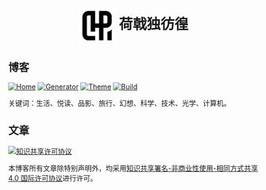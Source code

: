 # <div align="center"><a title="Guanqr's blog repository" href="https://github.com/guanqr/blog"><img align="center" width="75" height="75" src="https://raw.githubusercontent.com/guanqr/blog/master/static/icons/safari-pinned-tab.svg?sanitize=true"></a> 荷戟独彷徨</div>

## 博客

[![Home](https://img.shields.io/badge/Home-Guanqr-aa96da)](https://guanqr.com)
[![Generator](https://img.shields.io/badge/Generator-Hugo-ff4088?&logo=hugo)](https://gohugo.io/)
[![Theme](https://img.shields.io/badge/Theme-MemE-2a6df4)](https://github.com/reuixiy/hugo-theme-meme)
[![Build](https://github.com/guanqr/blog/workflows/build/badge.svg)](https://github.com/guanqr/blog/actions)

关键词：生活、悦读、品影、旅行、幻想、科学、技术、光学、计算机。

## 文章

<a rel="license" href="http://creativecommons.org/licenses/by-nc-sa/4.0/"><img alt="知识共享许可协议" style="border-width:0" src="https://i.creativecommons.org/l/by-nc-sa/4.0/88x31.png" /></a>

本博客所有文章除特别声明外，均采用<a rel="license" href="http://creativecommons.org/licenses/by-nc-sa/4.0/">知识共享署名-非商业性使用-相同方式共享 4.0 国际许可协议</a>进行许可。